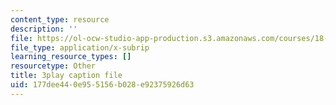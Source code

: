 ```yaml
---
content_type: resource
description: ''
file: https://ol-ocw-studio-app-production.s3.amazonaws.com/courses/18-03sc-differential-equations-fall-2011/177dee440e955156b028e92375926d63_TxG1iPXznBs.vtt
file_type: application/x-subrip
learning_resource_types: []
resourcetype: Other
title: 3play caption file
uid: 177dee44-0e95-5156-b028-e92375926d63
---
```

